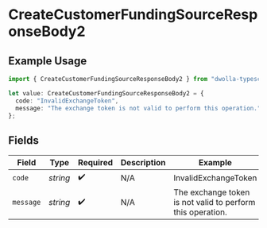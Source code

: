 # CreateCustomerFundingSourceResponseBody2

## Example Usage

```typescript
import { CreateCustomerFundingSourceResponseBody2 } from "dwolla-typescript/models/operations";

let value: CreateCustomerFundingSourceResponseBody2 = {
  code: "InvalidExchangeToken",
  message: "The exchange token is not valid to perform this operation.",
};
```

## Fields

| Field                                                      | Type                                                       | Required                                                   | Description                                                | Example                                                    |
| ---------------------------------------------------------- | ---------------------------------------------------------- | ---------------------------------------------------------- | ---------------------------------------------------------- | ---------------------------------------------------------- |
| `code`                                                     | *string*                                                   | :heavy_check_mark:                                         | N/A                                                        | InvalidExchangeToken                                       |
| `message`                                                  | *string*                                                   | :heavy_check_mark:                                         | N/A                                                        | The exchange token is not valid to perform this operation. |